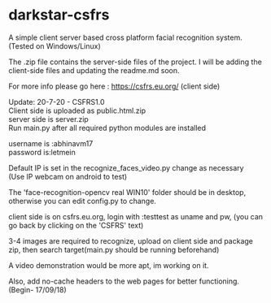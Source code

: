 # darkstar-csfrs 
A simple client server based cross platform facial recognition system.(Tested on Windows/Linux)

The .zip file contains the server-side files of the project.
I will be adding the client-side files and updating the readme.md soon.

For more info please go here : https://csfrs.eu.org/ (client side)


Update: 20-7-20 - CSFRS1.0 <br>
Client side is uploaded as public.html.zip <br>
server side is server.zip <br>
Run main.py after all required python modules are installed <br>


username is :abhinavm17<br>
password is:letmein<br>


Default IP is set in the recognize_faces_video.py change as necessary<br>
(Use IP webcam on android to test)<br>

The 'face-recognition-opencv real WIN10' folder should be in desktop, otherwise you can edit config.py to change.<br>

client side is on csfrs.eu.org, login with :testtest as uname and pw, (you can go back by clicking on the 'CSFRS' text)<br>

3-4 images are required to recognize, upload on client side and package zip, then search target(main.py should be running beforehand)<br>

A video demonstration would be more apt, im working on it.<br>

Also, add no-cache headers to the web pages for better functioning. <br>
(Begin- 17/09/18)
